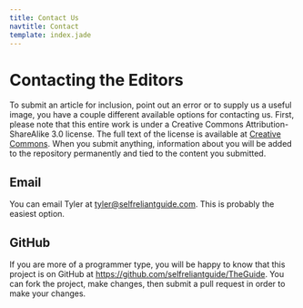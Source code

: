 ```yaml
---
title: Contact Us
navtitle: Contact
template: index.jade
---
```



Contacting the Editors
======================

To submit an article for inclusion, point out an error or to supply us a useful image, you have a couple different available options for contacting us.  First, please note that this entire work is under a Creative Commons Attribution-ShareAlike 3.0 license.  The full text of the license is available at [Creative Commons].  When you submit anything, information about you will be added to the repository permanently and tied to the content you submitted.

[Creative Commons]: http://creativecommons.org/licenses/by-sa/3.0/

Email
-----

You can email Tyler at <tyler@selfreliantguide.com>.  This is probably the easiest option.

GitHub
------

If you are more of a programmer type, you will be happy to know that this project is on GitHub at <https://github.com/selfreliantguide/TheGuide>.  You can fork the project, make changes, then submit a pull request in order to make your changes.
